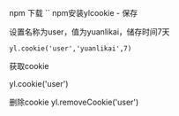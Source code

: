 
npm 下载
`` npm安装ylcookie  - 保存

设置名称为user，值为yuanlikai，储存时间7天

    yl.cookie('user','yuanlikai',7) 

获取cookie

yl.cookie('user') 

删除cookie
yl.removeCookie('user') 
